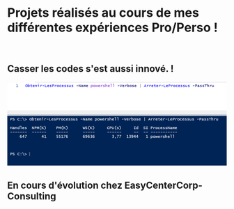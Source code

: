 # Projets réalisés au cours de mes différentes expériences Pro/Perso !
<br>

## Casser les codes s'est aussi innové. !
![alt text](Ressources/IMG/Start-GitHub.png)
<br>

## En cours d'évolution chez EasyCenterCorp-Consulting